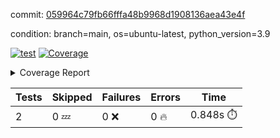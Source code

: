 commit: [059964c79fb66fffa48b9968d1908136aea43e4f](https://github.com/rcmdnk/s3-reader/tree/059964c79fb66fffa48b9968d1908136aea43e4f)

condition: branch=main, os=ubuntu-latest, python_version=3.9

[![test](https://github.com/rcmdnk/s3-reader/actions/workflows/test.yml/badge.svg)](https://github.com/rcmdnk/s3-reader/actions/runs/7174912593)
<a href="https://github.com/rcmdnk/s3-reader/blob/059964c79fb66fffa48b9968d1908136aea43e4f/README.md"><img alt="Coverage" src="https://img.shields.io/badge/Coverage-40%25-orange.svg" /></a><details><summary>Coverage Report </summary><table><tr><th>File</th><th>Stmts</th><th>Miss</th><th>Cover</th><th>Missing</th></tr><tbody><tr><td colspan="5"><b>src/s3_reader</b></td></tr><tr><td>&nbsp; &nbsp;<a href="https://github.com/rcmdnk/s3-reader/blob/059964c79fb66fffa48b9968d1908136aea43e4f/src/s3_reader/file.py">file.py</a></td><td>45</td><td>30</td><td>33%</td><td><a href="https://github.com/rcmdnk/s3-reader/blob/059964c79fb66fffa48b9968d1908136aea43e4f/src/s3_reader/file.py#L24-L28">24&ndash;28</a>, <a href="https://github.com/rcmdnk/s3-reader/blob/059964c79fb66fffa48b9968d1908136aea43e4f/src/s3_reader/file.py#L31-L32">31&ndash;32</a>, <a href="https://github.com/rcmdnk/s3-reader/blob/059964c79fb66fffa48b9968d1908136aea43e4f/src/s3_reader/file.py#L36-L42">36&ndash;42</a>, <a href="https://github.com/rcmdnk/s3-reader/blob/059964c79fb66fffa48b9968d1908136aea43e4f/src/s3_reader/file.py#L46-L51">46&ndash;51</a>, <a href="https://github.com/rcmdnk/s3-reader/blob/059964c79fb66fffa48b9968d1908136aea43e4f/src/s3_reader/file.py#L56-L73">56&ndash;73</a></td></tr><tr><td><b>TOTAL</b></td><td><b>50</b></td><td><b>30</b></td><td><b>40%</b></td><td>&nbsp;</td></tr></tbody></table></details>

| Tests | Skipped | Failures | Errors | Time |
| ----- | ------- | -------- | -------- | ------------------ |
| 2 | 0 :zzz: | 0 :x: | 0 :fire: | 0.848s :stopwatch: |

